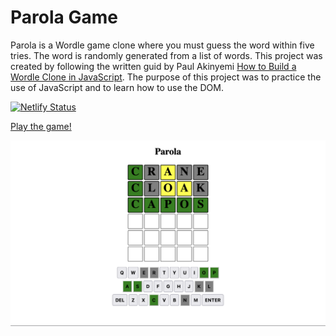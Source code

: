# Parola Game

Parola is a Wordle game clone where you must guess the word within five tries. The word is randomly generated from a list of words. This project was created by following the written guid by Paul Akinyemi [How to Build a Wordle Clone in JavaScript](https://www.freecodecamp.org/news/build-a-wordle-clone-in-javascript/). The purpose of this project was to practice the use of JavaScript and to learn how to use the DOM.

[![Netlify Status](https://api.netlify.com/api/v1/badges/5f9bee89-1d23-42d6-919d-68c7f63045d8/deploy-status)](https://app.netlify.com/sites/parola-game/deploys)

[Play the game!](https://parola-game.netlify.app/)

![Parola](parola.png)
